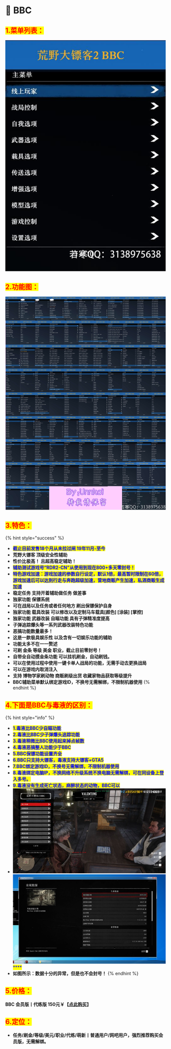 # 🔮 BBC

## <mark style="color:red;">1.菜单列表：</mark>

![](assets/列表.png)

## <mark style="color:red;">2.功能图：</mark>

![](assets/功能图.jpeg)

## <mark style="color:red;">3.特色：</mark>

{% hint style="success" %}
* <mark style="color:blue;">**截止目前发售18个月从未拉过闸 19年11月-至今**</mark>
* **荒野大镖客 顶级安全性辅助**
* **性价比极高！ 且超高稳定辅助！**
* <mark style="color:blue;">**辅助测试游戏号“RDR2-CN”从使用到现在800+多天零封号！**</mark>
* <mark style="color:blue;">**特色游戏加速：游戏加速的参数自行设定，默认1倍，最高暂时限制在60倍，游戏加速后可以达到行走与奔跑超级加速，营地商贩产生加速，私酒商贩生成加速**</mark>
* **稳定任务 支持开着辅助做任务 做差事**
* **独家功能 保镖系统**
* **可在战局以及任务或者任何地方 刷出保镖保护自身**
* **独家功能 载具改装 可以修改以及定制马车载具\[颜色] \[涂装] \[掌控]**
* **独家功能 武器改装 自瞄功能 具有子弹精准度提高**
* **子弹追踪爆头等一系列武器改装特色功能**
* **恶搞功能数量最多！**
* **这是一款极具娱乐性 以及含有一切娱乐功能的辅助**
* **功能太多不在一一赘述**
* **可刷 金条 等级 美金 职业，截止目前零封号！**
* **自带全自动摸金条功能 可以挂机刷金，自动刷钱。**
* **可以在使用过程中使用一键卡单人战局的功能，无需手动去更换战局**
* **可以在游戏内取消注入**
* **支持 博物学家刷动物 商贩刷级出货 收藏家物品获取等级提升**
* **BBC辅助菜单默认绑定游戏ID，不换号无需解绑，不限制机器使用**
{% endhint %}

## <mark style="color:red;">**4.下面是BBC与毒液的区别：**</mark>

{% hint style="info" %}
* <mark style="color:blue;">**1.毒液比BBC少自瞄功能**</mark>
* <mark style="color:blue;">**2.毒液比BBC少子弹爆头追踪功能**</mark>
* <mark style="color:blue;">**3.毒液稍微比BBC使用起来掉点帧数**</mark>
* <mark style="color:blue;">**4.毒液恶搞整人功能少于BBC**</mark>
* <mark style="color:blue;">**5.BBC保镖功能设置齐全**</mark>
* <mark style="color:blue;">**6.BBC只支持大镖客，毒液支持大镖客+GTA5**</mark>
* <mark style="color:blue;">**7.BBC绑定游戏ID，不换号无需解绑，不限制机器使用**</mark>
* <mark style="color:blue;">**8.毒液绑定电脑IP，不换网络不升级系统不换电脑无需解绑，可在同设备上登入多号。**</mark>
* <mark style="color:blue;">**9.毒液没有生成死亡状态，麻醉状态的动物，BBC可以**</mark>
* <mark style="color:blue;">****</mark>![](<../../../.gitbook/assets/image (2) (1) (1) (1).png>)<mark style="color:blue;">****</mark>![](<../../../.gitbook/assets/image (3) (1) (1) (1) (1).png>)<mark style="color:blue;">****</mark>
* **如图所示：数据十分的异常，但是也不会封号！**
{% endhint %}

## <mark style="color:red;">5.价格：</mark>

**BBC 会员版丨代练版            150元￥【**[**点此购买**](https://ruohanfkw.shop/?code=ZnJvbT0xMDA2JmE9MyZiPTEwOQ%3D%3D)**】**

## <mark style="color:red;">6.定位：</mark>

* **任务/刷金/等级/美元/职业/代练/萌新丨普通用户/网吧用户，强烈推荐购买会员版，无需解绑。**
